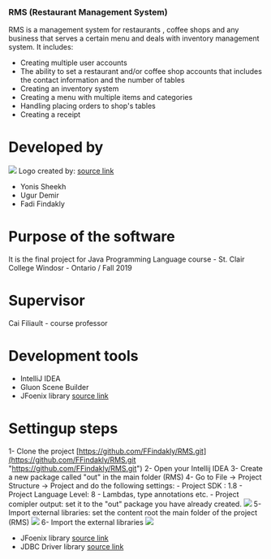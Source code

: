 ### RMS (Restaurant Management System)

RMS is a management system for restaurants , coffee shops and any business that serves a certain menu and deals with inventory management system. It includes:

- Creating multiple user accounts
- The ability to set a restaurant and/or coffee shop accounts that includes the contact information and the number of tables
- Creating an inventory system
- Creating a menu with multiple items and categories
- Handling placing orders to shop's tables
- Creating a receipt


# Developed by
![](https://ffindakly.scweb.ca/logo.png)
Logo created by: [source link](https://hatchful.shopify.com/ "source's link")
- Yonis Sheekh
- Ugur Demir
- Fadi Findakly


# Purpose of the software
It is the final project for Java Programming Language course - St. Clair College
Windosr - Ontario  / Fall 2019


# Supervisor
Cai Filiault - course professor

# Development tools
- IntelliJ IDEA
- Gluon Scene Builder
- JFoenix library [source link](https://search.maven.org/remotecontent?filepath=com/jfoenix/jfoenix/8.0.8/jfoenix-8.0.8.jar "source link")

# Settingup steps
1- Clone the project [https://github.com/FFindakly/RMS.git](https://github.com/FFindakly/RMS.git "https://github.com/FFindakly/RMS.git")
2- Open your Intellij IDEA
3- Create a new package called "out" in the main folder (RMS)
4- Go to File -> Project Structure -> Project and do the following settings:
	- Project SDK : 1.8
	- Project Language Level: 8 - Lambdas, type annotations etc.
	- Project comipler output: set it to the "out" package you have already created.
![](https://ffindakly.scweb.ca/screen1.png)
5- Import external libraries: set the content root the main folder of the project (RMS)
![](https://ffindakly.scweb.ca/screen2.png)
6- Import the external libraries
![](https://ffindakly.scweb.ca/Screen3.png)
- JFoenix library [source link](https://search.maven.org/remotecontent?filepath=com/jfoenix/jfoenix/8.0.8/jfoenix-8.0.8.jar "source link")
- JDBC Driver library [source link](https://jar-download.com/artifacts/mysql/mysql-connector-java/5.1.43/source-code "source link")




